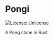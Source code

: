 # Pongi
[![License: Unlicense](https://img.shields.io/badge/license-Unlicense-blue.svg)](http://unlicense.org/)

A Pong clone in Rust
